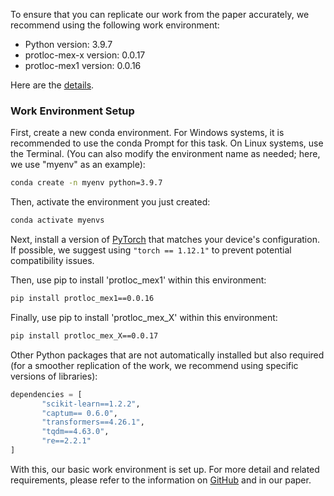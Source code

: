 To ensure that you can replicate our work from the paper accurately, we recommend using the following work environment:

- Python version: 3.9.7
- protloc-mex-x version: 0.0.17
- protloc-mex1 version: 0.0.16

Here are the [details](https://github.com/yujuan-zhang/feature-representation-for-LLMs/blob/main/Work%20Environment%20Setup/Setting%20Up%20the%20Work%20Environment.md).

### Work Environment Setup

First, create a new conda environment. For Windows systems, it is recommended to use the conda Prompt for this task. On Linux systems, use the Terminal. (You can also modify the environment name as needed; here, we use "myenv" as an example):

```bash
conda create -n myenv python=3.9.7
```

Then, activate the environment you just created:

```bash
conda activate myenvs
```

Next, install a version of [PyTorch](https://pytorch.org/) that matches your device's configuration. If possible, we suggest using `"torch == 1.12.1"` to prevent potential compatibility issues.

Then, use pip to install 'protloc_mex1' within this environment:

```bash
pip install protloc_mex1==0.0.16
```

Finally, use pip to install 'protloc_mex_X' within this environment:

```bash
pip install protloc_mex_X==0.0.17
```

Other Python packages that are not automatically installed but also required (for a smoother replication of the work, we recommend using specific versions of libraries):

```python
dependencies = [
       "scikit-learn==1.2.2",
       "captum== 0.6.0",
       "transformers==4.26.1",
       "tqdm==4.63.0",
       "re==2.2.1"
]
```

With this, our basic work environment is set up. For more detail and related requirements, please refer to the information on [GitHub](https://github.com/yujuan-zhang/feature-representation-for-LLMs/blob/main/README.md) and in our paper.
